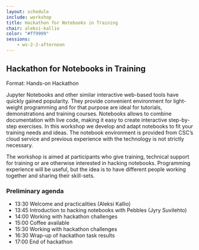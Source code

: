 ```yaml
---
layout: schedule
include: workshop
title: Hackathon for Notebooks in Training
chair: aleksi-kallio
color: "#ff9999"
sessions:
    - ws-2-2-afternoon
---
```


## Hackathon for Notebooks in Training

Format: Hands-on Hackathon

Jupyter Notebooks and other similar interactive web-based tools have quickly
gained popularity. They provide convenient environment for light-weight
programming and for that purpose are ideal for tutorials, demonstrations and
training courses. Notebooks allows to combine documentation with live code,
making it easy to create interactive step-by-step exercises. In this workshop we
develop and adapt notebooks to fit your training needs and ideas. The notebook
environment is provided from CSC’s cloud service and previous experience with
the technology is not strictly necessary.

The workshop is aimed at participants who give training, technical support for
training or are otherwise interested in hacking notebooks. Programming
experience will be useful, but the idea is to have different people working
together and sharing their skill-sets.

### Preliminary agenda

- 13:30 Welcome and practicalities (Aleksi Kallio)
- 13:45 Introduction to hacking notebooks with Pebbles (Jyry Suvilehto)
- 14:00 Working with hackathon challenges
- 15:00 Coffee available
- 15:30 Working with hackathon challenges 
- 16:30 Wrap-up of hackathon task results
- 17:00 End of hackathon
